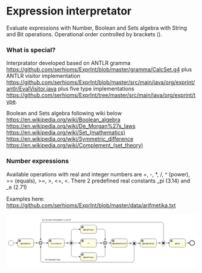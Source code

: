 # Expression interpretator

Evaluate expressions with Number, Boolean and Sets algebra with String and Bit operations. Operational order controlled by brackets ().

### What is special?

Interpratator developed based on ANTLR gramma https://github.com/serhioms/ExprInt/blob/master/gramma/CalcSet.g4 plus ANTLR visitor implementation https://github.com/serhioms/ExprInt/blob/master/src/main/java/org/exprint/antlr/EvalVisitor.java plus five type implementations https://github.com/serhioms/ExprInt/tree/master/src/main/java/org/exprint/type.

Boolean and Sets algebra following wiki below
    https://en.wikipedia.org/wiki/Boolean_algebra
    https://en.wikipedia.org/wiki/De_Morgan%27s_laws
    https://en.wikipedia.org/wiki/Set_(mathematics)
    https://en.wikipedia.org/wiki/Symmetric_difference
    https://en.wikipedia.org/wiki/Complement_(set_theory)

### Number expressions
Available operations with real and integer numbers are +, -, *, /, ^ (power), == (equals), >=, >, <=, <.
There 2 predefined real constants _pi (3.14) and  _e (2.71)

Examples here:
    https://github.com/serhioms/ExprInt/blob/master/data/arifmetika.txt

![alt text](https://github.com/serhioms/MultiTest/blob/master/result/MultiTest%20diagram.png)




